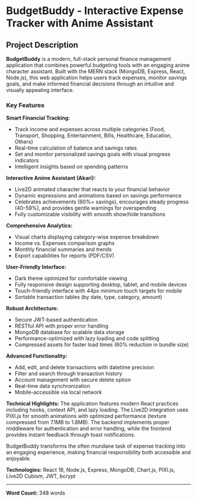 # BudgetBuddy - Interactive Expense Tracker with Anime Assistant

## Project Description

**BudgetBuddy** is a modern, full-stack personal finance management application that combines powerful budgeting tools with an engaging anime character assistant. Built with the MERN stack (MongoDB, Express, React, Node.js), this web application helps users track expenses, monitor savings goals, and make informed financial decisions through an intuitive and visually appealing interface.

### Key Features

**Smart Financial Tracking:**
- Track income and expenses across multiple categories (Food, Transport, Shopping, Entertainment, Bills, Healthcare, Education, Others)
- Real-time calculation of balance and savings rates
- Set and monitor personalized savings goals with visual progress indicators
- Intelligent insights based on spending patterns

**Interactive Anime Assistant (Akari):**
- Live2D animated character that reacts to your financial behavior
- Dynamic expressions and animations based on savings performance
- Celebrates achievements (60%+ savings), encourages steady progress (40-59%), and provides gentle warnings for overspending
- Fully customizable visibility with smooth show/hide transitions

**Comprehensive Analytics:**
- Visual charts displaying category-wise expense breakdown
- Income vs. Expenses comparison graphs
- Monthly financial summaries and trends
- Export capabilities for reports (PDF/CSV)

**User-Friendly Interface:**
- Dark theme optimized for comfortable viewing
- Fully responsive design supporting desktop, tablet, and mobile devices
- Touch-friendly interface with 44px minimum touch targets for mobile
- Sortable transaction tables (by date, type, category, amount)

**Robust Architecture:**
- Secure JWT-based authentication
- RESTful API with proper error handling
- MongoDB database for scalable data storage
- Performance-optimized with lazy loading and code splitting
- Compressed assets for faster load times (60% reduction in bundle size)

**Advanced Functionality:**
- Add, edit, and delete transactions with datetime precision
- Filter and search through transaction history
- Account management with secure delete option
- Real-time data synchronization
- Mobile-accessible via local network

**Technical Highlights:**
The application features modern React practices including hooks, context API, and lazy loading. The Live2D integration uses PIXI.js for smooth animations with optimized performance (texture compressed from 7.1MB to 1.8MB). The backend implements proper middleware for authentication and error handling, while the frontend provides instant feedback through toast notifications.

BudgetBuddy transforms the often mundane task of expense tracking into an engaging experience, making financial responsibility both accessible and enjoyable.

**Technologies:** React 18, Node.js, Express, MongoDB, Chart.js, PIXI.js, Live2D Cubism, JWT, bcrypt

---

**Word Count:** 348 words
